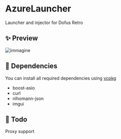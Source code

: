 # AzureLauncher
Launcher and injector for Dofus Retro

## ✨ Preview

![immagine](https://user-images.githubusercontent.com/30935238/205185582-a4b9b743-5ed2-4861-9bd4-44f5e550afd8.png)

## 🧱 Dependencies

You can install all required dependencies using [vcpkg](https://vcpkg.io/en/getting-started.html)

- boost-asio
- curl
- nlhomann-json
- imgui

## 📔 Todo

Proxy support
